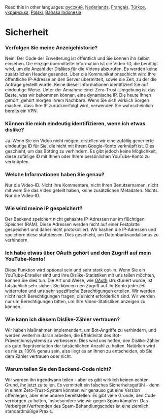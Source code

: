 Read this in other languages: [русский](SECURITY-FAQru.md), [Nederlands](SECURITY_FAQnl.md), [Français](SECURITY-FAQfr.md), [Türkçe](SECURITY-FAQtr.md), [українська](SECURITY-FAQuk.md), [Polski](SECURITY-FAQpl.md), [Bahasa Indonesia](SECURITY-FAQid.md)


# Sicherheit

### Verfolgen Sie meine Anzeigehistorie?

Nein. Der Code der Erweiterung ist öffentlich und Sie können ihn selbst einsehen. Die einzige übermittelte Information ist die Video-ID, die benötigt wird, um die Anzahl der Dislikes für die Videos abzurufen. Es werden keine zusätzlichen Header gesendet. Über die Kommunikationsschicht wird Ihre öffentliche IP-Adresse an den Server übermittelt, sowie die Zeit, zu der die Anfrage gestellt wurde. Keine dieser Informationen identifiziert Sie auf eindeutige Weise. Unter der Annahme einer Zero-Trust-Umgebung ist das Beste, was wir bekommen können, eine dynamische IP. Die heute Ihnen gehört, gehört morgen Ihrem Nachbarn. Wenn Sie sich wirklich Sorgen machen, dass Ihre IP zurückverfolgt wird, verwenden Sie wahrscheinlich bereits ein VPN.

### Können Sie mich eindeutig identifizieren, wenn ich etwas dislike?

Ja. Wenn Sie ein Video nicht mögen, erstellen wir eine zufällig generierte eindeutige ID für Sie, die nicht mit Ihrem Google-Konto verknüpft ist. Dies geschieht, um das Botting zu verhindern. Es gibt jedoch keine Möglichkeit, diese zufällige ID mit Ihnen oder Ihrem persönlichen YouTube-Konto zu verknüpfen.

### Welche Informationen haben Sie genau?

Nur die Video-ID. Nicht Ihre Kommentare, nicht Ihren Benutzernamen, nicht mit wem Sie das Video geteilt haben, keine zusätzlichen Metadaten. Nichts. Nur die Video-ID.

### Wie wird meine IP gespeichert?

Der Backend speichert nicht gehashte IP-Adressen nur im flüchtigen Speicher (RAM). Diese Adressen werden nicht auf einer Festplatte gespeichert und daher nicht protokolliert. Wir hashen die IP-Adressen und speichern diese stattdessen. Dies geschieht, um Datenbankvandalismus zu verhindern.

### Ich habe etwas über OAuth gehört und den Zugriff auf mein YouTube-Konto!

Diese Funktion wird optional sein und sehr stark opt-in. Wenn Sie ein YouTube-Ersteller sind und Ihre Dislike-Statistiken mit uns teilen möchten, können Sie dies tun. Die Art und Weise, wie [OAuth](https://en.wikipedia.org/wiki/OAuth#:~:text=but%20without%20giving%20them%20the%20passwords.) strukturiert wurde, ist tatsächlich sehr sicher. Sie können den Zugriff auf Ihr Konto jederzeit widerrufen und uns sehr spezifische Berechtigungen erteilen. Wir werden nicht nach Berechtigungen fragen, die nicht erforderlich sind. Wir werden nur um Berechtigungen bitten, um Ihre Video-Statistiken anzeigen zu können.

### Wie kann ich diesem Dislike-Zähler vertrauen?

Wir haben Maßnahmen implementiert, um Bot-Angriffe zu verhindern, und werden weiterhin daran arbeiten, die Effektivität des Bot-Präventionssystems zu verbessern: Dies wird uns helfen, den Dislike-Zähler als gute Repräsentation der tatsächlichen Anzahl zu halten. Natürlich wird es nie zu 100% genau sein, also liegt es an Ihnen zu entscheiden, ob Sie dem Zähler vertrauen oder nicht.

### Warum teilen Sie den Backend-Code nicht?

Wir werden ihn irgendwann teilen - aber es gibt wirklich keinen echten Grund, ihn jetzt zu teilen. Es vermittelt ein falsches Sicherheitsgefühl - denn in einem Zero-Trust-System könnten wir genauso gut eine Version offenlegen, aber eine andere bereitstellen. Es gibt viele Gründe, den Code verborgen zu halten, insbesondere wie wir gegen Spam kämpfen. Das Verbergen/Verfremden des Spam-Behandlungscodes ist eine ziemlich standardmäßige Praxis.
